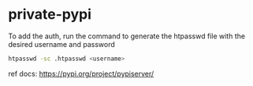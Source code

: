 # private-pypi

To add the auth, run the command to generate the htpasswd file with the desired username and password

```bash
htpasswd -sc .htpasswd <username>
```



ref docs: https://pypi.org/project/pypiserver/
